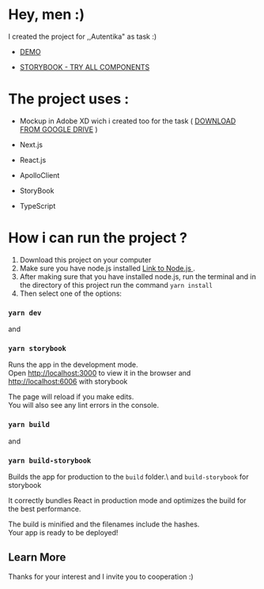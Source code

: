 # Hey, men :)

I created the project for ,,Autentika" as task :)

- [DEMO](https://autentikatask-kjdhu0i5e-pawel-niedzwiecki.vercel.app/)

- [STORYBOOK - TRY ALL COMPONENTS](https://autentikataskstorybook-qr1mwpref-pawel-niedzwiecki.vercel.app/)

# The project uses :

- Mockup in Adobe XD wich i created too for the task ( [DOWNLOAD FROM GOOGLE DRIVE](https://drive.google.com/drive/folders/1-5zvZYaA4cG_ncpYeo6LbAJdshZx_7Y1?usp=sharing) )

- Next.js

- React.js

- ApolloClient

- StoryBook

- TypeScript

# How i can run the project ?

1. Download this project on your computer
2. Make sure you have node.js installed [Link to Node.js ](https://nodejs.org).
3. After making sure that you have installed node.js, run the terminal and in the directory of this project run the command `yarn install`
4. Then select one of the options:

### `yarn dev`

and

### `yarn storybook`

Runs the app in the development mode.\
Open [http://localhost:3000](http://localhost:3000) to view it in the browser and [http://localhost:6006](http://localhost:6006) with storybook

The page will reload if you make edits.\
You will also see any lint errors in the console.

### `yarn build`

and

### `yarn build-storybook`

Builds the app for production to the `build` folder.\ and `build-storybook` for storybook

It correctly bundles React in production mode and optimizes the build for the best performance.

The build is minified and the filenames include the hashes.\
Your app is ready to be deployed!

## Learn More

Thanks for your interest and I invite you to cooperation :)

